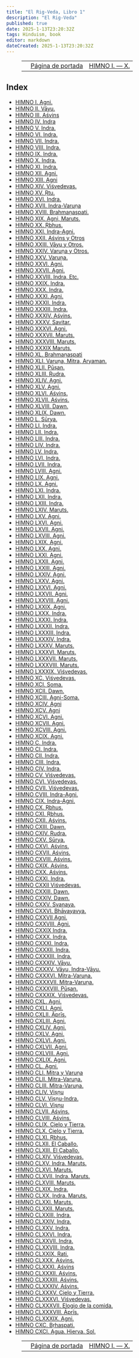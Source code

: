 ```yaml
---
title: "El Rig-Veda, Libro 1"
description: "El Rig-Veda"
published: true
date: 2025-1-13T23:20:32Z
tags: Hinduism, book
editor: markdown
dateCreated: 2025-1-13T23:20:32Z
---
```


<figure class="table chapter-navigator">
  <table>
    <tbody>
      <tr>
        <td>
        </td>
        <td>
        <a href="/es/book/Hinduism/The_Rig_Veda">
          <span class="mdi mdi-book-open-variant"></span><span class="pl-2">Página de portada</span>
        </a>
        </td>
        <td>
        <a href="/es/book/Hinduism/The_Rig_Veda/Book_1_10">
          <span class="pr-2">HIMNO I. — X.</span><span class="mdi mdi-arrow-right-drop-circle"></span>
        </a>
        </td>
      </tr>
    </tbody>
  </table>
</figure>

## Index

- [HIMNO I. Agni.](/es/book/Hinduism/The_Rig_Veda/Book_1_10)
- [HIMNO II. Vāyu.](/es/book/Hinduism/The_Rig_Veda/Book_1_10#h2)
- [HIMNO III. Aśvins](/es/book/Hinduism/The_Rig_Veda/Book_1_10#h3)
- [HIMNO IV. Indra](/es/book/Hinduism/The_Rig_Veda/Book_1_10#h4)
- [HIMNO V. Indra.](/es/book/Hinduism/The_Rig_Veda/Book_1_10#h5)
- [HIMNO VI. Indra.](/es/book/Hinduism/The_Rig_Veda/Book_1_10#h6)
- [HIMNO VII. Indra.](/es/book/Hinduism/The_Rig_Veda/Book_1_10#h7)
- [HIMNO VIII. Indra.](/es/book/Hinduism/The_Rig_Veda/Book_1_10#h8)
- [HIMNO IX. Indra.](/es/book/Hinduism/The_Rig_Veda/Book_1_10#h9)
- [HIMNO X. Indra.](/es/book/Hinduism/The_Rig_Veda/Book_1_10#h10)
- [HIMNO XI. Indra.](/es/book/Hinduism/The_Rig_Veda/Book_1_20)
- [HIMNO XII. Agni.](/es/book/Hinduism/The_Rig_Veda/Book_1_20#h12)
- [HIMNO XIII. Agni](/es/book/Hinduism/The_Rig_Veda/Book_1_20#h13)
- [HIMNO XIV. Viśvedevas.](/es/book/Hinduism/The_Rig_Veda/Book_1_20#h14)
- [HIMNO XV. Ṛtu.](/es/book/Hinduism/The_Rig_Veda/Book_1_20#h15)
- [HIMNO XVI. Indra.](/es/book/Hinduism/The_Rig_Veda/Book_1_20#h16)
- [HIMNO XVII. Indra-Varuṇa](/es/book/Hinduism/The_Rig_Veda/Book_1_20#h17)
- [HIMNO XVIII. Brahmaṇaspati.](/es/book/Hinduism/The_Rig_Veda/Book_1_20#h18)
- [HIMNO XIX. Agni, Maruts.](/es/book/Hinduism/The_Rig_Veda/Book_1_20#h19)
- [HIMNO XX. Ṛbhus.](/es/book/Hinduism/The_Rig_Veda/Book_1_20#h20)
- [HIMNO XXI. Indra-Agni.](/es/book/Hinduism/The_Rig_Veda/Book_1_30)
- [HIMNO XXII. Aśvins y Otros](/es/book/Hinduism/The_Rig_Veda/Book_1_30#h22)
- [HIMNO XXIII. Vāyu y Otros.](/es/book/Hinduism/The_Rig_Veda/Book_1_30#h23)
- [HIMNO XXIV. Varuṇa y Otros.](/es/book/Hinduism/The_Rig_Veda/Book_1_30#h24)
- [HIMNO XXV. Varuṇa.](/es/book/Hinduism/The_Rig_Veda/Book_1_30#h25)
- [HIMNO XXVI. Agni.](/es/book/Hinduism/The_Rig_Veda/Book_1_30#h26)
- [HIMNO XXVII. Agni.](/es/book/Hinduism/The_Rig_Veda/Book_1_30#h27)
- [HIMNO XXVIII. Indra, Etc.](/es/book/Hinduism/The_Rig_Veda/Book_1_30#h28)
- [HIMNO XXIX. Indra.](/es/book/Hinduism/The_Rig_Veda/Book_1_30#h29)
- [HIMNO XXX. Indra.](/es/book/Hinduism/The_Rig_Veda/Book_1_30#h30)
- [HIMNO XXXI. Agni.](/es/book/Hinduism/The_Rig_Veda/Book_1_40)
- [HIMNO XXXII. Indra.](/es/book/Hinduism/The_Rig_Veda/Book_1_40#h32)
- [HIMNO XXXIII. Indra.](/es/book/Hinduism/The_Rig_Veda/Book_1_40#h33)
- [HIMNO XXXIV. Aśvins.](/es/book/Hinduism/The_Rig_Veda/Book_1_40#h34)
- [HIMNO XXXV. Savitar.](/es/book/Hinduism/The_Rig_Veda/Book_1_40#h35)
- [HIMNO XXXVI. Agni.](/es/book/Hinduism/The_Rig_Veda/Book_1_40#h36)
- [HIMNO XXXVII. Maruts.](/es/book/Hinduism/The_Rig_Veda/Book_1_40#h37)
- [HIMNO XXXVIII. Maruts.](/es/book/Hinduism/The_Rig_Veda/Book_1_40#h38)
- [HIMNO XXXIX Maruts.](/es/book/Hinduism/The_Rig_Veda/Book_1_40#h39)
- [HIMNO XL. Brahmaṇaspati](/es/book/Hinduism/The_Rig_Veda/Book_1_40#h40)
- [HIMNO XLI. Varuṇa, Mitra, Aryaman.](/es/book/Hinduism/The_Rig_Veda/Book_1_50)
- [HIMNO XLII. Pūṣan.](/es/book/Hinduism/The_Rig_Veda/Book_1_50#h42)
- [HIMNO XLIII. Rudra.](/es/book/Hinduism/The_Rig_Veda/Book_1_50#h43)
- [HIMNO XLIV. Agni.](/es/book/Hinduism/The_Rig_Veda/Book_1_50#h44)
- [HIMNO XLV. Agni.](/es/book/Hinduism/The_Rig_Veda/Book_1_50#h45)
- [HIMNO XLVI. Aśvins.](/es/book/Hinduism/The_Rig_Veda/Book_1_50#h46)
- [HIMNO XLVII. Aśvins.](/es/book/Hinduism/The_Rig_Veda/Book_1_50#h47)
- [HIMNO XLVIII. Dawn.](/es/book/Hinduism/The_Rig_Veda/Book_1_50#h48)
- [HIMNO XLIX. Dawn.](/es/book/Hinduism/The_Rig_Veda/Book_1_50#h49)
- [HIMNO L. Sūrya.](/es/book/Hinduism/The_Rig_Veda/Book_1_50#h50)
- [HIMNO LI. Indra.](/es/book/Hinduism/The_Rig_Veda/Book_1_60)
- [HIMNO LII. Indra.](/es/book/Hinduism/The_Rig_Veda/Book_1_60#h52)
- [HIMNO LIII. Indra.](/es/book/Hinduism/The_Rig_Veda/Book_1_60#h53)
- [HIMNO LIV. Indra.](/es/book/Hinduism/The_Rig_Veda/Book_1_60#h54)
- [HIMNO LV. Indra.](/es/book/Hinduism/The_Rig_Veda/Book_1_60#h55)
- [HIMNO LVI. Indra.](/es/book/Hinduism/The_Rig_Veda/Book_1_60#h56)
- [HIMNO LVII. Indra.](/es/book/Hinduism/The_Rig_Veda/Book_1_60#h57)
- [HIMNO LVIII. Agni.](/es/book/Hinduism/The_Rig_Veda/Book_1_60#h58)
- [HIMNO LIX. Agni.](/es/book/Hinduism/The_Rig_Veda/Book_1_60#h59)
- [HIMNO LX. Agni.](/es/book/Hinduism/The_Rig_Veda/Book_1_60#h60)
- [HIMNO LXI. Indra.](/es/book/Hinduism/The_Rig_Veda/Book_1_70)
- [HIMNO LXII. Indra.](/es/book/Hinduism/The_Rig_Veda/Book_1_70#h62)
- [HIMNO LXIII. Indra.](/es/book/Hinduism/The_Rig_Veda/Book_1_70#h63)
- [HIMNO LXIV. Maruts.](/es/book/Hinduism/The_Rig_Veda/Book_1_70#h64)
- [HIMNO LXV. Agni.](/es/book/Hinduism/The_Rig_Veda/Book_1_70#h65)
- [HIMNO LXVI. Agni.](/es/book/Hinduism/The_Rig_Veda/Book_1_70#h66)
- [HIMNO LXVII. Agni.](/es/book/Hinduism/The_Rig_Veda/Book_1_70#h67)
- [HIMNO LXVIII. Agni.](/es/book/Hinduism/The_Rig_Veda/Book_1_70#h68)
- [HIMNO LXIX. Agni.](/es/book/Hinduism/The_Rig_Veda/Book_1_70#h69)
- [HIMNO LXX. Agni.](/es/book/Hinduism/The_Rig_Veda/Book_1_70#h70)
- [HIMNO LXXI. Agni.](/es/book/Hinduism/The_Rig_Veda/Book_1_80)
- [HIMNO LXXII. Agni.](/es/book/Hinduism/The_Rig_Veda/Book_1_80#h72)
- [HIMNO LXXIII. Agni.](/es/book/Hinduism/The_Rig_Veda/Book_1_80#h73)
- [HIMNO LXXIV. Agni.](/es/book/Hinduism/The_Rig_Veda/Book_1_80#h74)
- [HIMNO LXXV. Agni.](/es/book/Hinduism/The_Rig_Veda/Book_1_80#h75)
- [HIMNO LXXVI. Agni.](/es/book/Hinduism/The_Rig_Veda/Book_1_80#h76)
- [HIMNO LXXVII. Agni.](/es/book/Hinduism/The_Rig_Veda/Book_1_80#h77)
- [HIMNO LXXVIII. Agni.](/es/book/Hinduism/The_Rig_Veda/Book_1_80#h78)
- [HIMNO LXXIX. Agni.](/es/book/Hinduism/The_Rig_Veda/Book_1_80#h79)
- [HIMNO LXXX. Indra.](/es/book/Hinduism/The_Rig_Veda/Book_1_80#h80)
- [HIMNO LXXXI. Indra.](/es/book/Hinduism/The_Rig_Veda/Book_1_90)
- [HIMNO LXXXII. Indra.](/es/book/Hinduism/The_Rig_Veda/Book_1_90#h82)
- [HIMNO LXXXIII. Indra.](/es/book/Hinduism/The_Rig_Veda/Book_1_90#h83)
- [HIMNO LXXXIV. Indra.](/es/book/Hinduism/The_Rig_Veda/Book_1_90#h84)
- [HIMNO LXXXV. Maruts.](/es/book/Hinduism/The_Rig_Veda/Book_1_90#h85)
- [HIMNO LXXXVI. Maruts.](/es/book/Hinduism/The_Rig_Veda/Book_1_90#h86)
- [HIMNO LXXXVII. Maruts.](/es/book/Hinduism/The_Rig_Veda/Book_1_90#h87)
- [HIMNO LXXXVIII. Maruts.](/es/book/Hinduism/The_Rig_Veda/Book_1_90#h88)
- [HIMNO LXXXIX. Viśvedevas.](/es/book/Hinduism/The_Rig_Veda/Book_1_90#h89)
- [HIMNO XC. Viśvedevas.](/es/book/Hinduism/The_Rig_Veda/Book_1_90#h90)
- [HIMNO XCI. Soma.](/es/book/Hinduism/The_Rig_Veda/Book_1_100)
- [HIMNO XCII. Dawn.](/es/book/Hinduism/The_Rig_Veda/Book_1_100#h92)
- [HIMNO XCIII. Agni-Soma.](/es/book/Hinduism/The_Rig_Veda/Book_1_100#h93)
- [HIMNO XCIV. Agni](/es/book/Hinduism/The_Rig_Veda/Book_1_100#h94)
- [HIMNO XCV. Agni](/es/book/Hinduism/The_Rig_Veda/Book_1_100#h95)
- [HIMNO XCVI. Agni.](/es/book/Hinduism/The_Rig_Veda/Book_1_100#h96)
- [HIMNO XCVII. Agni.](/es/book/Hinduism/The_Rig_Veda/Book_1_100#h97)
- [HIMNO XCVIII. Agni.](/es/book/Hinduism/The_Rig_Veda/Book_1_100#h98)
- [HIMNO XCIX. Agni.](/es/book/Hinduism/The_Rig_Veda/Book_1_100#h99)
- [HIMNO C. Indra.](/es/book/Hinduism/The_Rig_Veda/Book_1_100#h100)
- [HIMNO CI. Indra.](/es/book/Hinduism/The_Rig_Veda/Book_1_110)
- [HIMNO CII. Indra.](/es/book/Hinduism/The_Rig_Veda/Book_1_110#h102)
- [HIMNO CIII. Indra.](/es/book/Hinduism/The_Rig_Veda/Book_1_110#h103)
- [HIMNO CIV. Indra.](/es/book/Hinduism/The_Rig_Veda/Book_1_110#h104)
- [HIMNO CV. Viśvedevas.](/es/book/Hinduism/The_Rig_Veda/Book_1_110#h105)
- [HIMNO CVI. Viśvedevas.](/es/book/Hinduism/The_Rig_Veda/Book_1_110#h106)
- [HIMNO CVII. Viśvedevas.](/es/book/Hinduism/The_Rig_Veda/Book_1_110#h107)
- [HIMNO CVIII. Indra-Agni.](/es/book/Hinduism/The_Rig_Veda/Book_1_110#h108)
- [HIMNO CIX. Indra-Agni.](/es/book/Hinduism/The_Rig_Veda/Book_1_110#h109)
- [HIMNO CX. Ṛbhus.](/es/book/Hinduism/The_Rig_Veda/Book_1_110#h110)
- [HIMNO CXI. Ṛbhus.](/es/book/Hinduism/The_Rig_Veda/Book_1_120)
- [HIMNO CXII. Aśvins.](/es/book/Hinduism/The_Rig_Veda/Book_1_120#h112)
- [HIMNO CXIII. Dawn.](/es/book/Hinduism/The_Rig_Veda/Book_1_120#h113)
- [HIMNO CXIV. Rudra.](/es/book/Hinduism/The_Rig_Veda/Book_1_120#h114)
- [HIMNO CXV. Sūrya.](/es/book/Hinduism/The_Rig_Veda/Book_1_120#h115)
- [HIMNO CXVI. Aśvins.](/es/book/Hinduism/The_Rig_Veda/Book_1_120#h116)
- [HIMNO CXVII. Aśvins.](/es/book/Hinduism/The_Rig_Veda/Book_1_120#h117)
- [HIMNO CXVIII. Aśvins.](/es/book/Hinduism/The_Rig_Veda/Book_1_120#h118)
- [HIMNO CXIX. Aśvins.](/es/book/Hinduism/The_Rig_Veda/Book_1_120#h119)
- [HIMNO CXX. Aśvins.](/es/book/Hinduism/The_Rig_Veda/Book_1_120#h120)
- [HIMNO CXXI. Indra.](/es/book/Hinduism/The_Rig_Veda/Book_1_130)
- [HIMNO CXXII Viśvedevas.](/es/book/Hinduism/The_Rig_Veda/Book_1_130#h122)
- [HIMNO CXXIII. Dawn.](/es/book/Hinduism/The_Rig_Veda/Book_1_130#h123)
- [HIMNO CXXIV. Dawn.](/es/book/Hinduism/The_Rig_Veda/Book_1_130#h124)
- [HIMNO CXXV. Svanaya.](/es/book/Hinduism/The_Rig_Veda/Book_1_130#h125)
- [HIMNO CXXVI. Bhāvayavya.](/es/book/Hinduism/The_Rig_Veda/Book_1_130#h126)
- [HIMNO CXXVII Agni.](/es/book/Hinduism/The_Rig_Veda/Book_1_130#h127)
- [HIMNO CXXVIII. Agni.](/es/book/Hinduism/The_Rig_Veda/Book_1_130#h128)
- [HIMNO CXXIX Indra.](/es/book/Hinduism/The_Rig_Veda/Book_1_130#h129)
- [HIMNO CXXX. Indra.](/es/book/Hinduism/The_Rig_Veda/Book_1_130#h130)
- [HIMNO CXXXI. Indra.](/es/book/Hinduism/The_Rig_Veda/Book_1_140)
- [HIMNO CXXXII. Indra.](/es/book/Hinduism/The_Rig_Veda/Book_1_140#h132)
- [HIMNO CXXXIII. Indra.](/es/book/Hinduism/The_Rig_Veda/Book_1_140#h133)
- [HIMNO CXXXIV. Vāyu.](/es/book/Hinduism/The_Rig_Veda/Book_1_140#h134)
- [HIMNO CXXXV. Vāyu, Indra-Vāyu.](/es/book/Hinduism/The_Rig_Veda/Book_1_140#h135)
- [HIMNO CXXXVI. Mitra-Varuṇa.](/es/book/Hinduism/The_Rig_Veda/Book_1_140#h136)
- [HIMNO CXXXVII. Mitra-Varuṇa.](/es/book/Hinduism/The_Rig_Veda/Book_1_140#h137)
- [HIMNO CXXXVIII. Pūṣan.](/es/book/Hinduism/The_Rig_Veda/Book_1_140#h138)
- [HIMNO CXXXIX. Viśvedevas.](/es/book/Hinduism/The_Rig_Veda/Book_1_140#h139)
- [HIMNO CXL. Agni.](/es/book/Hinduism/The_Rig_Veda/Book_1_140#h140)
- [HIMNO CXLI. Agni.](/es/book/Hinduism/The_Rig_Veda/Book_1_150)
- [HIMNO CXLII. Āprīs.](/es/book/Hinduism/The_Rig_Veda/Book_1_150#h142)
- [HIMNO CXLIII. Agni.](/es/book/Hinduism/The_Rig_Veda/Book_1_150#h143)
- [HIMNO CXLIV. Agni.](/es/book/Hinduism/The_Rig_Veda/Book_1_150#h144)
- [HIMNO CXLV. Agni.](/es/book/Hinduism/The_Rig_Veda/Book_1_150#h145)
- [HIMNO CXLVI. Agni.](/es/book/Hinduism/The_Rig_Veda/Book_1_150#h146)
- [HIMNO CXLVII. Agni.](/es/book/Hinduism/The_Rig_Veda/Book_1_150#h147)
- [HIMNO CXLVIII. Agni.](/es/book/Hinduism/The_Rig_Veda/Book_1_150#h148)
- [HIMNO CXLIX. Agni.](/es/book/Hinduism/The_Rig_Veda/Book_1_150#h149)
- [HIMNO CL. Agni.](/es/book/Hinduism/The_Rig_Veda/Book_1_150#h150)
- [HIMNO CLI. Mitra y Varuṇa](/es/book/Hinduism/The_Rig_Veda/Book_1_160)
- [HIMNO CLII. Mitra-Varuṇa.](/es/book/Hinduism/The_Rig_Veda/Book_1_160#h152)
- [HIMNO CLIII. Mitra-Varuṇa.](/es/book/Hinduism/The_Rig_Veda/Book_1_160#h153)
- [HIMNO CLIV. Viṣṇu](/es/book/Hinduism/The_Rig_Veda/Book_1_160#h154)
- [HIMNO CLV. Viṣṇu-Indra.](/es/book/Hinduism/The_Rig_Veda/Book_1_160#h155)
- [HIMNO CLVI. Viṣṇu](/es/book/Hinduism/The_Rig_Veda/Book_1_160#h156)
- [HIMNO CLVII. Aśvins.](/es/book/Hinduism/The_Rig_Veda/Book_1_160#h157)
- [HIMNO CLVIII. Aśvins.](/es/book/Hinduism/The_Rig_Veda/Book_1_160#h158)
- [HIMNO CLIX. Cielo y Tierra.](/es/book/Hinduism/The_Rig_Veda/Book_1_160#h159)
- [HIMNO CLX. Cielo y Tierra.](/es/book/Hinduism/The_Rig_Veda/Book_1_160#h160)
- [HIMNO CLXI. Ṛbhus.](/es/book/Hinduism/The_Rig_Veda/Book_1_170)
- [HIMNO CLXII. El Caballo.](/es/book/Hinduism/The_Rig_Veda/Book_1_170#h162)
- [HIMNO CLXIII. El Caballo.](/es/book/Hinduism/The_Rig_Veda/Book_1_170#h163)
- [HIMNO CLXIV. Viśvedevas.](/es/book/Hinduism/The_Rig_Veda/Book_1_170#h164)
- [HIMNO CLXV. Indra. Maruts.](/es/book/Hinduism/The_Rig_Veda/Book_1_170#h165)
- [HIMNO CLXVI. Maruts.](/es/book/Hinduism/The_Rig_Veda/Book_1_170#h166)
- [HIMNO CLXVII. Indra. Maruts.](/es/book/Hinduism/The_Rig_Veda/Book_1_170#h167)
- [HIMNO CLXVIII. Maruts.](/es/book/Hinduism/The_Rig_Veda/Book_1_170#h168)
- [HIMNO CLXIX. Indra.](/es/book/Hinduism/The_Rig_Veda/Book_1_170#h169)
- [HIMNO CLXX. Indra. Maruts.](/es/book/Hinduism/The_Rig_Veda/Book_1_170#h170)
- [HIMNO CLXXI. Maruts.](/es/book/Hinduism/The_Rig_Veda/Book_1_180)
- [HIMNO CLXXII. Maruts.](/es/book/Hinduism/The_Rig_Veda/Book_1_180#h172)
- [HIMNO CLXXIII. Indra.](/es/book/Hinduism/The_Rig_Veda/Book_1_180#h173)
- [HIMNO CLXXIV. Indra.](/es/book/Hinduism/The_Rig_Veda/Book_1_180#h174)
- [HIMNO CLXXV. Indra.](/es/book/Hinduism/The_Rig_Veda/Book_1_180#h175)
- [HIMNO CLXXVI. Indra.](/es/book/Hinduism/The_Rig_Veda/Book_1_180#h176)
- [HIMNO CLXXVII. Indra.](/es/book/Hinduism/The_Rig_Veda/Book_1_180#h177)
- [HIMNO CLXXVIII. Indra.](/es/book/Hinduism/The_Rig_Veda/Book_1_180#h178)
- [HIMNO CLXXIX. Rati.](/es/book/Hinduism/The_Rig_Veda/Book_1_180#h179)
- [HIMNO CLXXX. Aśvins.](/es/book/Hinduism/The_Rig_Veda/Book_1_180#h180)
- [HIMNO CLXXXI. Aśvins](/es/book/Hinduism/The_Rig_Veda/Book_1_190)
- [HIMNO CLXXXII. Aśvins.](/es/book/Hinduism/The_Rig_Veda/Book_1_190#h182)
- [HIMNO CLXXXIII. Aśvins.](/es/book/Hinduism/The_Rig_Veda/Book_1_190#h183)
- [HIMNO CLXXXIV. Aśvins.](/es/book/Hinduism/The_Rig_Veda/Book_1_190#h184)
- [HIMNO CLXXXV. Cielo y Tierra.](/es/book/Hinduism/The_Rig_Veda/Book_1_190#h185)
- [HIMNO CLXXXVI. Viśvedevas.](/es/book/Hinduism/The_Rig_Veda/Book_1_190#h186)
- [HIMNO CLXXXVII. Elogio de la comida.](/es/book/Hinduism/The_Rig_Veda/Book_1_190#h187)
- [HIMNO CLXXXVIII. Āprīs.](/es/book/Hinduism/The_Rig_Veda/Book_1_190#h188)
- [HIMNO CLXXXIX. Agni.](/es/book/Hinduism/The_Rig_Veda/Book_1_190#h189)
- [HIMNO CXC. Bṛhaspati.](/es/book/Hinduism/The_Rig_Veda/Book_1_190#h190)
- [HIMNO CXCI. Agua. Hierva. Sol.](/es/book/Hinduism/The_Rig_Veda/Book_1_200)

<figure class="table chapter-navigator">
  <table>
    <tbody>
      <tr>
        <td>
        </td>
        <td>
        <a href="/es/book/Hinduism/The_Rig_Veda">
          <span class="mdi mdi-book-open-variant"></span><span class="pl-2">Página de portada</span>
        </a>
        </td>
        <td>
        <a href="/es/book/Hinduism/The_Rig_Veda/Book_1_10">
          <span class="pr-2">HIMNO I. — X.</span><span class="mdi mdi-arrow-right-drop-circle"></span>
        </a>
        </td>
      </tr>
    </tbody>
  </table>
</figure>
